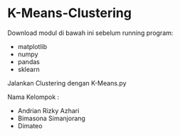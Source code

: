 # K-Means-Clustering

Download modul di bawah ini sebelum running program:
- matplotlib
- numpy
- pandas
- sklearn


Jalankan Clustering dengan K-Means.py

Nama Kelompok :
- Andrian Rizky Azhari
- Bimasona Simanjorang
- Dimateo
